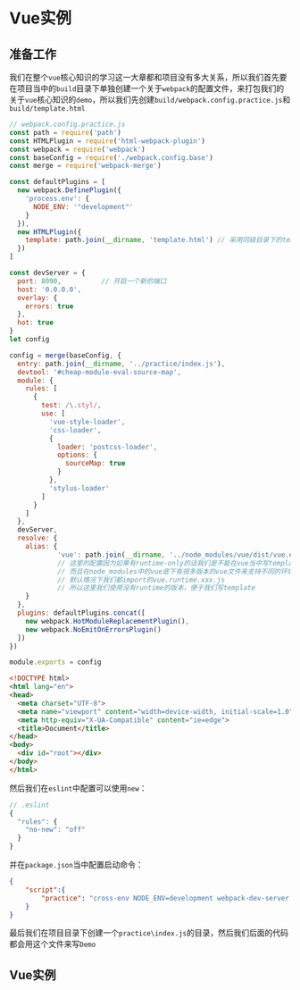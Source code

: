 # Vue实例

## 准备工作
我们在整个`vue`核心知识的学习这一大章都和项目没有多大关系，所以我们首先要在项目当中的`build`目录下单独创建一个关于`webpack`的配置文件，来打包我们的关于`vue`核心知识的`demo`，所以我们先创建`build/webpack.config.practice.js`和`build/template.html`
```javascript
// webpack.config.practice.js
const path = require('path')
const HTMLPlugin = require('html-webpack-plugin')
const webpack = require('webpack')
const baseConfig = require('./webpack.config.base')
const merge = require('webpack-merge')

const defaultPlugins = [
  new webpack.DefinePlugin({
    'process.env': {
      NODE_ENV: '"development"'
    }
  }),
  new HTMLPlugin({
    template: path.join(__dirname, 'template.html') // 采用同级目录下的template.html作为模板
  })
]

const devServer = {
  port: 8090,          // 开启一个新的端口
  host: '0.0.0.0',
  overlay: {
    errors: true
  },
  hot: true
}
let config

config = merge(baseConfig, {
  entry: path.join(__dirname, '../practice/index.js'),
  devtool: '#cheap-module-eval-source-map',
  module: {
    rules: [
      {
        test: /\.styl/,
        use: [
          'vue-style-loader',
          'css-loader',
          {
            loader: 'postcss-loader',
            options: {
              sourceMap: true
            }
          },
          'stylus-loader'
        ]
      }
    ]
  },
  devServer,
  resolve: {
    alias: {
			'vue': path.join(__dirname, '../node_modules/vue/dist/vue.esm.js')  
			// 这里的配置因为如果有runtime-only的话我们是不能在vue当中写template的 
			// 而且在node_modules中的vue底下有很多版本的vue文件来支持不同的环境
			// 默认情况下我们都import的vue.runtime.xxx.js
			// 所以这里我们使用没有runtime的版本，便于我们写template
    }
  },
  plugins: defaultPlugins.concat([
    new webpack.HotModuleReplacementPlugin(),
    new webpack.NoEmitOnErrorsPlugin()
  ])
})

module.exports = config
```
```html
<!DOCTYPE html>
<html lang="en">
<head>
  <meta charset="UTF-8">
  <meta name="viewport" content="width=device-width, initial-scale=1.0">
  <meta http-equiv="X-UA-Compatible" content="ie=edge">
  <title>Document</title>
</head>
<body>
  <div id="root"></div>
</body>
</html>
```

然后我们在`eslint`中配置可以使用`new`：
```javascript
// .eslint
{
  "rules": {
    "no-new": "off"
  }
}
```
并在`package.json`当中配置启动命令：
```json
{
	"script":{
		"practice": "cross-env NODE_ENV=development webpack-dev-server --config build/webpack.config.practice.js",
	}
}
```

最后我们在项目目录下创建一个`practice\index.js`的目录，然后我们后面的代码都会用这个文件来写`Demo`

## Vue实例
